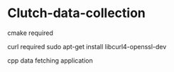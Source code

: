 # Clutch-data-collection

cmake required

curl required
sudo apt-get install libcurl4-openssl-dev

cpp data fetching application
